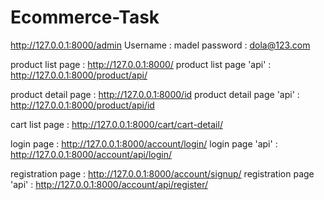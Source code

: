 # Ecommerce-Task

http://127.0.0.1:8000/admin
 Username : madel
 password : dola@123.com

product list page : http://127.0.0.1:8000/
product list page 'api' : http://127.0.0.1:8000/product/api/

product detail page : http://127.0.0.1:8000/id
product detail page 'api' : http://127.0.0.1:8000/product/api/id

cart list page : http://127.0.0.1:8000/cart/cart-detail/


login page : http://127.0.0.1:8000/account/login/
login page 'api' : http://127.0.0.1:8000/account/api/login/


registration page : http://127.0.0.1:8000/account/signup/
registration page 'api' : http://127.0.0.1:8000/account/api/register/
